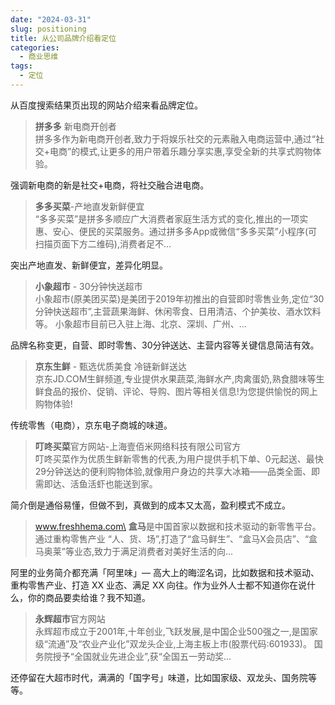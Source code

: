 ```yaml
---
date: "2024-03-31"
slug: positioning
title: 从公司品牌介绍看定位
categories:
  - 商业思维
tags:
  - 定位
---
```




从百度搜索结果页出现的网站介绍来看品牌定位。

> **拼多多** 新电商开创者\
> 拼多多作为新电商开创者,致力于将娱乐社交的元素融入电商运营中,通过“社交+电商”的模式,让更多的用户带着乐趣分享实惠,享受全新的共享式购物体验。

强调新电商的新是社交+电商，将社交融合进电商。

> **多多买菜**-产地直发新鲜便宜\
> “多多买菜”是拼多多顺应广大消费者家庭生活方式的变化,推出的一项实惠、安心、便民的买菜服务。通过拼多多App或微信“多多买菜”小程序(可扫描页面下方二维码),消费者足不...

突出产地直发、新鲜便宜，差异化明显。

> **小象超市** - 30分钟快送超市\
> 小象超市(原美团买菜)是美团于2019年初推出的自营即时零售业务,定位“30分钟快送超市”,主营蔬果海鲜、休闲零食、日用清洁、个护美妆、酒水饮料等。 小象超市目前已入驻上海、北京、深圳、广州、...

品牌名称变更，自营、即时零售、30分钟送达、主营内容等关键信息简洁有效。

> **京东生鲜** - 甄选优质美食 冷链新鲜送达\
> 京东JD.COM生鲜频道,专业提供水果蔬菜,海鲜水产,肉禽蛋奶,熟食腊味等生鲜食品的报价、促销、评论、导购、图片等相关信息!为您提供愉悦的网上购物体验!

传统零售（电商），京东电子商城的味道。

> **叮咚买菜**官方网站-上海壹佰米网络科技有限公司官方\
> 叮咚买菜作为优质生鲜新零售的代表,为用户提供手机下单、0元起送、最快29分钟送达的便利购物体验,就像用户身边的共享大冰箱——品类全面、即需即达、活鱼活虾也能送到家。

简介倒是通俗易懂，但做不到，真做到的成本又太高，盈利模式不成立。

> www.freshhema.com\
> **盒马**是中国首家以数据和技术驱动的新零售平台。通过重构零售产业 “人、货、场”,打造了“盒马鲜生”、“盒马X会员店”、“盒马奥莱”等业态,致力于满足消费者对美好生活的向...

阿里的业务简介都充满「阿里味」— 高大上的晦涩名词，比如数据和技术驱动、重构零售产业、打造 XX 业态、满足 XX 向往。作为业外人士都不知道你在说什么，你的商品要卖给谁？我不知道。

> **永辉超市**官方网站\
> 永辉超市成立于2001年,十年创业,飞跃发展,是中国企业500强之一,是国家级“流通”及“农业产业化”双龙头企业,上海主板上市(股票代码:601933)。 国务院授予“全国就业先进企业”,获“全国五一劳动奖...

还停留在大超市时代，满满的「国字号」味道，比如国家级、双龙头、国务院等等。
